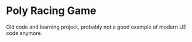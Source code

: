 # Poly Racing Game

Old code and learning project, probably not a good example of modern UE code anymore.
